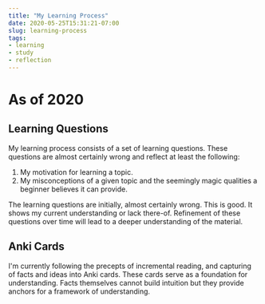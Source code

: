 ```yaml
---
title: "My Learning Process"
date: 2020-05-25T15:31:21-07:00
slug: learning-process
tags:
- learning
- study
- reflection
---
```


# As of 2020

## Learning Questions

My learning process consists of a set of learning questions. These questions
are almost certainly wrong and reflect at least the following:

1. My motivation for learning a topic.
1. My misconceptions of a given topic and the seemingly magic qualities
   a beginner believes it can provide.

The learning questions are initially, almost certainly wrong. This is good. It
shows my current understanding or lack there-of. Refinement of these questions
over time will lead to a deeper understanding of the material.

## Anki Cards

I'm currently following the precepts of incremental reading, and capturing of
facts and ideas into Anki cards. These cards serve as a foundation for
understanding. Facts themselves cannot build intuition but they provide
anchors for a framework of understanding.



